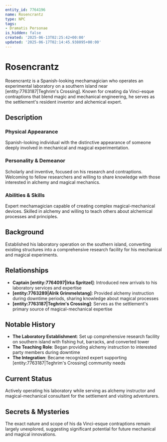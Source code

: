 ```yaml
---
entity_id: 7764196
name: Rosencrantz
type: NPC
tags:
- Dramatis Personae
is_hidden: false
created: '2025-06-13T02:25:42+00:00'
updated: '2025-06-17T02:14:45.938095+00:00'
---
```

# Rosencrantz

Rosencrantz is a Spanish-looking mechamagician who operates an experimental laboratory on a southern island near [entity:7763187|Teghrim's Crossing]. Known for creating da Vinci-esque contraptions that blend magic and mechanical engineering, he serves as the settlement's resident inventor and alchemical expert.

## Description

### Physical Appearance

Spanish-looking individual with the distinctive appearance of someone deeply involved in mechanical and magical experimentation.

### Personality & Demeanor

Scholarly and inventive, focused on his research and contraptions. Welcoming to fellow researchers and willing to share knowledge with those interested in alchemy and magical mechanics.

### Abilities & Skills

Expert mechamagician capable of creating complex magical-mechanical devices. Skilled in alchemy and willing to teach others about alchemical processes and principles.

## Background

Established his laboratory operation on the southern island, converting existing structures into a comprehensive research facility for his mechanical and magical experiments.

## Relationships

- **Captain [entity:7764097|Irka Spritzel]**: Introduced new arrivals to his laboratory services and expertise
- **[entity:7763289|Alrik Grimmelstang]**: Provided alchemy instruction during downtime periods, sharing knowledge about magical processes
- **[entity:7763187|Teghrim's Crossing]**: Serves as the settlement's primary source of magical-mechanical expertise

## Notable History

- **The Laboratory Establishment**: Set up comprehensive research facility on southern island with fishing hut, barracks, and converted tower
- **The Teaching Role**: Began providing alchemy instruction to interested party members during downtime
- **The Integration**: Became recognized expert supporting [entity:7763187|Teghrim's Crossing] community needs

## Current Status

Actively operating his laboratory while serving as alchemy instructor and magical-mechanical consultant for the settlement and visiting adventurers.

## Secrets & Mysteries

The exact nature and scope of his da Vinci-esque contraptions remain largely unexplored, suggesting significant potential for future mechanical and magical innovations.